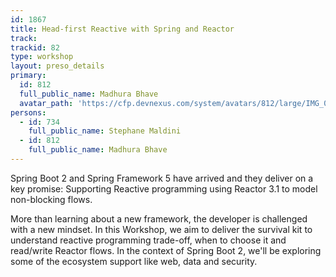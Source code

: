 ```yaml
---
id: 1867
title: Head-first Reactive with Spring and Reactor
track:
trackid: 82
type: workshop
layout: preso_details
primary:
  id: 812
  full_public_name: Madhura Bhave
  avatar_path: 'https://cfp.devnexus.com/system/avatars/812/large/IMG_0325.JPG?1506539183'
persons:
  - id: 734
    full_public_name: Stephane Maldini
  - id: 812
    full_public_name: Madhura Bhave
---
```



Spring Boot 2 and Spring Framework 5 have arrived and they deliver on a key promise: Supporting Reactive programming using Reactor 3.1 to model non-blocking flows.

More than learning about a new framework, the developer is challenged with a new mindset. In this Workshop, we aim to deliver the survival kit to understand reactive programming trade-off, when to choose it and read/write Reactor flows. In the context of Spring Boot 2, we'll be exploring some of the ecosystem support like web, data and security.